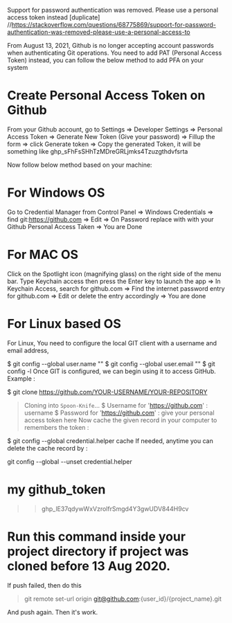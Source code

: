 Support for password authentication was removed. Please use a personal access token instead [duplicate]
//https://stackoverflow.com/questions/68775869/support-for-password-authentication-was-removed-please-use-a-personal-access-to


From August 13, 2021, Github is no longer accepting account passwords when authenticating Git operations. You need to add PAT (Personal Access Token) instead, you can follow the below method to add PFA on your system

# Create Personal Access Token on Github
From your Github account, go to Settings => Developer Settings => Personal Access Token => Generate New Token (Give your password) => Fillup the form => click Generate token => Copy the generated Token, it will be something like ghp_sFhFsSHhTzMDreGRLjmks4Tzuzgthdvfsrta

Now follow below method based on your machine:

# For Windows OS
Go to Credential Manager from Control Panel => Windows Credentials => find git:https://github.com => Edit => On Password replace with with your Github Personal Access Taken => You are Done

# For MAC OS
Click on the Spotlight icon (magnifying glass) on the right side of the menu bar. Type Keychain access then press the Enter key to launch the app => In Keychain Access, search for github.com => Find the internet password entry for github.com => Edit or delete the entry accordingly => You are done

# For Linux based OS
For Linux, You need to configure the local GIT client with a username and email address,

$ git config --global user.name ""
$ git config --global user.email ""
$ git config -l
Once GIT is configured, we can begin using it to access GitHub. Example :

$ git clone https://github.com/YOUR-USERNAME/YOUR-REPOSITORY
> Cloning into `Spoon-Knife`...
$ Username for 'https://github.com' : username
$ Password for 'https://github.com' : give your personal access token here
Now cache the given record in your computer to remembers the token :

$ git config --global credential.helper cache
If needed, anytime you can delete the cache record by :

git config --global --unset credential.helper




# my github_token
>>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



# Run this command inside your project directory if project was cloned before 13 Aug 2020.
If push failed, then do this
>git remote set-url origin git@github.com:{user_id}/{project_name}.git

And push again. Then it's work.








